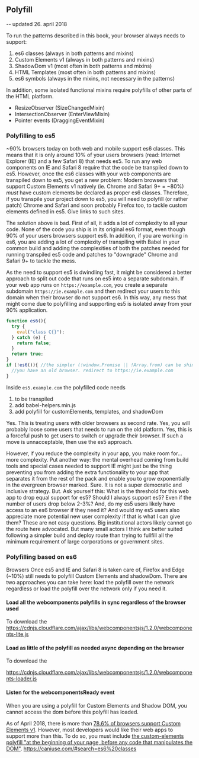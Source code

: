 ## Polyfill
 -- updated 26. april 2018

To run the patterns described in this book, your browser always needs to support:

1. es6 classes          (always in both patterns and mixins)
2. Custom Elements v1   (always in both patterns and mixins)
3. ShadowDom v1         (most often in both patterns and mixins)
4. HTML Templates       (most often in both patterns and mixins)
5. es6 symbols          (always in the mixins, not necessary in the patterns)

In addition, some isolated functional mixins require polyfills of other parts of the HTML platform.

* ResizeObserver        (SizeChangedMixin)
* IntersectionObserver  (EnterViewMixin)
* Pointer events        (DraggingEventMixin)

### Polyfilling to es5
~90% browsers today on both web and mobile support es6 classes. 
This means that it is only around 10% of your users browsers (read: Internet Explorer (IE) and a few Safari 8)
that needs es5. 
To run any web components on IE and Safari 8 require that the code be transpiled down to es5.
However, once the es6 classes with your web components are transpiled down to es5, you get a new problem:
Modern browsers that support Custom Elements v1 natively (ie. Chrome and Safari 9+ = ~80%) 
*must* have custom elements be declared as proper es6 classes. 
Therefore, if you transpile your project down to es5, you will need to polyfill (or rather patch)
Chrome and Safari and soon probably Firefox too, to tackle custom elements defined in es5.
Give links to such sites.

The solution above is bad. First of all, it adds a lot of complexity to all your code.
None of the code you ship is in its original es6 format, 
even though 90% of your users browsers support es6. 
In addition, if you are working in es6, you are adding a lot of complexity of transpiling 
with Babel in your common build and adding the complexities of both the patches needed for 
running transpiled es5 code and patches to "downgrade" Chrome and Safari 9+ to tackle the mess.

As the need to support es5 is dwindling fast, it might be considered a better approach to 
split out code that runs on es5 into a separate subdomain.
If your web app runs on `https://example.com`, you create a separate subdomain `https://ie.example.com`
and then redirect your users to this domain when their browser do not support es6.
In this way, any mess that might come due to polyfilling and supporting es5 is isolated 
away from your 90% application.

```javascript
function es6(){                                                 
  try {                                                           
    eval("class C{}");
  } catch (e) { 
    return false; 
  }
  return true;
}
if (!es6()){ //the simpler (!window.Promise || !Array.from) can be shimmed, so this is not 100% safe
  //you have an old browser. redirect to https://ie.example.com
}

```
Inside `es5.example.com` the polyfilled code needs
1. to be transpiled
2. add babel-helpers.min.js
3. add polyfill for customElements, templates, and shadowDom

Yes. This is treating users with older browsers as second rate. Yes, you will probably loose some users
that needs to run on the old platform. Yes, this is a forceful push to get users to switch or upgrade their
browser. If such a move is unnacceptable, then use the es5 approach.

However, if you reduce the complexity in your app, you make room for... more complexity.
Put another way: the mental overhead coming from build tools and special cases needed to support IE might
just be the thing preventing you from adding the extra functionality to your app that separates it from the 
rest of the pack and enable you to grow exponentially in the evergreen browser marked. Sure. 
It is not a super democratic and inclusive strategy. But. Ask yourself this: 
What is the threshold for this web app to drop equal support for es5? 
Should I always support es5? Even if the number of users drop below 2-3%? 
And, do my es5 users likely have access to an es6 browser if they need it? 
And would my es5 users also appreciate more potential new user complexity if that is what I can give them?
These are not easy questions. Big institutional actors likely cannot go the route here advocated. 
But many small actors I think are better suited following a simpler build and deploy route than trying to
fullfill all the minimum requirement of large corporations or government sites.

### Polyfilling based on es6
Browsers 
Once es5 and IE and Safari 8 is taken care of, Firefox and Edge (~10%) still needs to polyfill
Custom Elements and shadowDom. There are two approaches you can take here: 
load the polyfill over the network regardless or load the polyfill over the network only if you need it.

#### Load all the webcomponents polyfills in sync regardless of the browser used

To download the 
https://cdnjs.cloudflare.com/ajax/libs/webcomponentsjs/1.2.0/webcomponents-lite.js


#### Load as little of the polyfill as needed async depending on the browser
To download the 

https://cdnjs.cloudflare.com/ajax/libs/webcomponentsjs/1.2.0/webcomponents-loader.js

#### Listen for the webcomponentsReady event

When you are using a polyfill for Custom Elements and Shadow DOM, 
you cannot access the dom before this polyfill has loaded.





As of April 2018, there is more than  [78.6% of browsers support Custom Elements v1](https://caniuse.com/#search=custom%20Elements%20v1). 
However, most developers would like their web apps to support more than this.
To do so, you must include 
[the custom-elements polyfill "at the beginning of your page, before any code that manipulates the DOM"](https://github.com/webcomponents/custom-elements).
https://caniuse.com/#search=es6%20classes


<!--
Web components are not fully supported by all browsers in use, and therefore some polyfills must be included 
to patch the browsers that need it. This is described in the first part of this book. 
-->